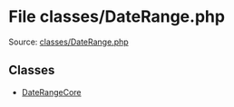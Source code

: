File classes/DateRange.php
=========

Source: [classes/DateRange.php](https://github.com/PrestaShop/PrestaShop/blob/1.6.0.2/classes/DateRange.php)


Classes
-------

* [DateRangeCore](class.DateRangeCore.md)

